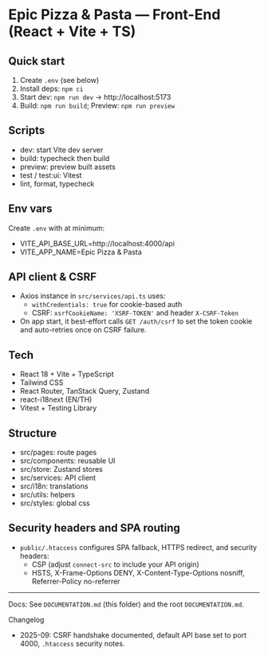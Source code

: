 # Epic Pizza & Pasta — Front-End (React + Vite + TS)

## Quick start

1) Create `.env` (see below)
2) Install deps: `npm ci`
3) Start dev: `npm run dev` → http://localhost:5173
4) Build: `npm run build`; Preview: `npm run preview`

## Scripts
- dev: start Vite dev server
- build: typecheck then build
- preview: preview built assets
- test / test:ui: Vitest
- lint, format, typecheck

## Env vars
Create `.env` with at minimum:
- VITE_API_BASE_URL=http://localhost:4000/api
- VITE_APP_NAME=Epic Pizza & Pasta

## API client & CSRF
- Axios instance in `src/services/api.ts` uses:
  - `withCredentials: true` for cookie-based auth
  - CSRF: `xsrfCookieName: 'XSRF-TOKEN'` and header `X-CSRF-Token`
- On app start, it best-effort calls `GET /auth/csrf` to set the token cookie and auto-retries once on CSRF failure.

## Tech
- React 18 + Vite + TypeScript
- Tailwind CSS
- React Router, TanStack Query, Zustand
- react-i18next (EN/TH)
- Vitest + Testing Library

## Structure
- src/pages: route pages
- src/components: reusable UI
- src/store: Zustand stores
- src/services: API client
- src/i18n: translations
- src/utils: helpers
- src/styles: global css

## Security headers and SPA routing
- `public/.htaccess` configures SPA fallback, HTTPS redirect, and security headers:
  - CSP (adjust `connect-src` to include your API origin)
  - HSTS, X-Frame-Options DENY, X-Content-Type-Options nosniff, Referrer-Policy no-referrer

---
Docs: See `DOCUMENTATION.md` (this folder) and the root `DOCUMENTATION.md`.

Changelog
- 2025-09: CSRF handshake documented, default API base set to port 4000, `.htaccess` security notes.
